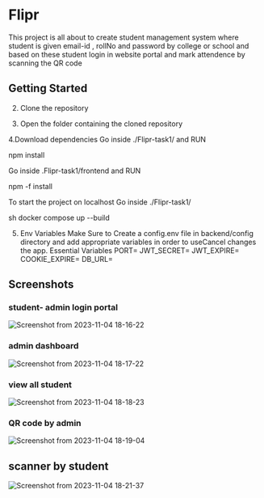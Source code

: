 # Flipr
This project is all about to create student management system where student is given email-id , rollNo and password by college or school and based on these student login in website portal and mark attendence by scanning the QR code

## Getting Started

2. Clone the repository



3. Open the folder containing the cloned repository

4.Download dependencies
Go inside ./Flipr-task1/ and RUN

 npm install 


Go inside  .Flipr-task1/frontend and RUN

npm -f install


To start the project on localhost Go inside ./Flipr-task1/

sh
   docker compose up --build



5. Env Variables
   Make Sure to Create a config.env file in backend/config directory and add appropriate variables in order to useCancel changes the app.
   Essential Variables 
PORT=
JWT_SECRET=
JWT_EXPIRE=
COOKIE_EXPIRE=
DB_URL=




## Screenshots


### student- admin login portal

![Screenshot from 2023-11-04 18-16-22](https://github.com/Rajivkumawat3/Flipr-task1/assets/122862213/32f1f0ae-4f53-4da4-b08b-ff9ba76e830b)

### admin dashboard
![Screenshot from 2023-11-04 18-17-22](https://github.com/Rajivkumawat3/Flipr-task1/assets/122862213/5ebece5b-c621-4e41-8a87-db26dbd762d6)

### view all student
![Screenshot from 2023-11-04 18-18-23](https://github.com/Rajivkumawat3/Flipr-task1/assets/122862213/559f9586-c8cf-4cd7-8b71-c35b602429be)

###   QR code by admin
![Screenshot from 2023-11-04 18-19-04](https://github.com/Rajivkumawat3/Flipr-task1/assets/122862213/397f8ffb-7850-4da6-811f-d948af1d62d5)

## scanner by student
![Screenshot from 2023-11-04 18-21-37](https://github.com/Rajivkumawat3/Flipr-task1/assets/122862213/adfa11ed-5b1f-4c59-af78-a3199be975dc)
